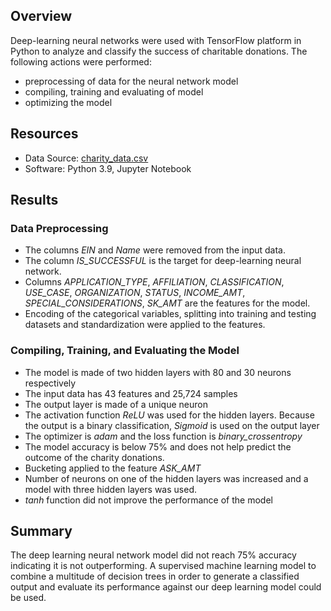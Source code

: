 ## Overview
Deep-learning neural networks were used with TensorFlow platform in Python to analyze and classify the success of charitable donations. The following actions were performed:
- preprocessing of data for the neural network model
- compiling, training and evaluating of model
- optimizing the model

## Resources
- Data Source: [charity_data.csv](https://github.com/geboweniii/Neural_Network_Charity_Analysis/blob/main/Resources/charity_data.csv)
- Software: Python 3.9, Jupyter Notebook

## Results

### Data Preprocessing
- The columns *EIN* and *Name* were removed from the input data.
- The column *IS_SUCCESSFUL* is the target for deep-learning neural network.
- Columns *APPLICATION_TYPE*, *AFFILIATION*, *CLASSIFICATION*, *USE_CASE*, *ORGANIZATION*, *STATUS*, *INCOME_AMT*, *SPECIAL_CONSIDERATIONS*, *SK_AMT* are the features for the model.
- Encoding of the categorical variables, splitting into training and testing datasets and standardization were applied to the features.

### Compiling, Training, and Evaluating the Model
- The model is made of two hidden layers with 80 and 30 neurons respectively
- The input data has 43 features and 25,724 samples
- The output layer is made of a unique neuron
- The activation function *ReLU* was used for the hidden layers. Because the output is a binary classification, *Sigmoid* is used on the output layer
- The optimizer is *adam* and the loss function is *binary_crossentropy*
- The model accuracy is below 75% and does not help predict the outcome of the charity donations.
- Bucketing applied to the feature *ASK_AMT*
- Number of neurons on one of the hidden layers was increased and a model with three hidden layers was used.
- *tanh* function did not improve the performance of the model

## Summary
The deep learning neural network model did not reach 75% accuracy indicating it is not outperforming. A supervised machine learning model to combine a multitude of decision trees in order to generate a classified output and evaluate its performance against our deep learning model could be used.
